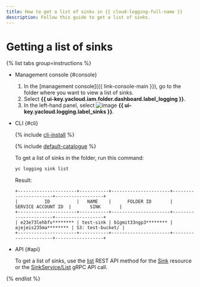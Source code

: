 ```yaml
---
title: How to get a list of sinks in {{ cloud-logging-full-name }}
description: Follow this guide to get a list of sinks.
---
```


# Getting a list of sinks

{% list tabs group=instructions %}

- Management console {#console}

   1. In the [management console]({{ link-console-main }}), go to the folder where you want to view a list of sinks.
   1. Select **{{ ui-key.yacloud.iam.folder.dashboard.label_logging }}**.
   1. In the left-hand panel, select ![image](../../_assets/console-icons/folder-arrow-down.svg) **{{ ui-key.yacloud.logging.label_sinks }}**.

- CLI {#cli}

   {% include [cli-install](../../_includes/cli-install.md) %}

   {% include [default-catalogue](../../_includes/default-catalogue.md) %}

   To get a list of sinks in the folder, run this command:

   ```bash
   yc logging sink list
   ```

   Result:

   ```text
   +----------------------+-----------+----------------------+----------------------+------------------+
   |          ID          |   NAME    |      FOLDER ID       |  SERVICE ACCOUNT ID  |       SINK       |
   +----------------------+-----------+----------------------+----------------------+------------------+
   | e23e73lehbfv******** | test-sink | b1gmit33ngp3******** | ajejeis235ma******** | S3: test-bucket/ |
   +----------------------+-----------+----------------------+----------------------+------------------+
   ```

- API {#api}

   To get a list of sinks, use the [list](../api-ref/Sink/list.md) REST API method for the [Sink](../api-ref/Sink/index.md) resource or the [SinkService/List](../api-ref/grpc/Sink/list.md) gRPC API call.

{% endlist %}